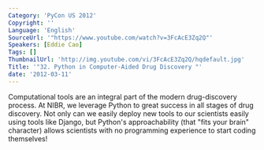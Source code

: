 ```yaml
---
Category: 'PyCon US 2012'
Copyright: ''
Language: 'English'
SourceUrl: '"https://www.youtube.com/watch?v=3FcAcE3Zq2Q"'
Speakers: [Eddie Cao]
Tags: []
ThumbnailUrl: 'http://img.youtube.com/vi/3FcAcE3Zq2Q/hqdefault.jpg'
Title: '"32. Python in Computer-Aided Drug Discovery "'
date: '2012-03-11'
---
```

Computational tools are an integral part of the modern drug-discovery process.
At NIBR, we leverage Python to great success in all stages of drug discovery.
Not only can we easily deploy new tools to our scientists easily using tools
like Django, but Python's approachability (that "fits your brain" character)
allows scientists with no programming experience to start coding themselves!

